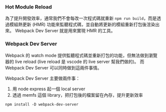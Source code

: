 ### Hot Module Reload

為了提升開發效率，通常我們不會每改一次程式碼就重新 `npm run build`，而是透過模組熱更新 (HMR) 功能來監聽程式碼，並自動將更新的模組重新打包後渲染出來。
Webpack Dev Server 就是用來實現 HMR 的工具。

### Webpack Dev Server

Webpack 的 watch mode 提供監聽程式碼並重新打包的功能，但無法做到瀏覽器的 live reload (live reload 是 vscode 的 live server 幫我們做的)。
而 Webpack Dev Server 可以同時做到這兩件事情。

Webpack Dev Server 主要做兩件事：

1. 用 node express 起一個 local server
2. 透過 memfs 這個 library，把打包後的檔案留在內存，提升更新效率

`npm install -D webpack-dev-server`
